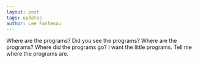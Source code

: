 ```yaml
---
layout: post
tags: updates
author: Lee Fastenau
---
```


Where are the programs? Did you see the programs? Where are the programs? Where did the programs go? I want the little programs. Tell me where the programs are.